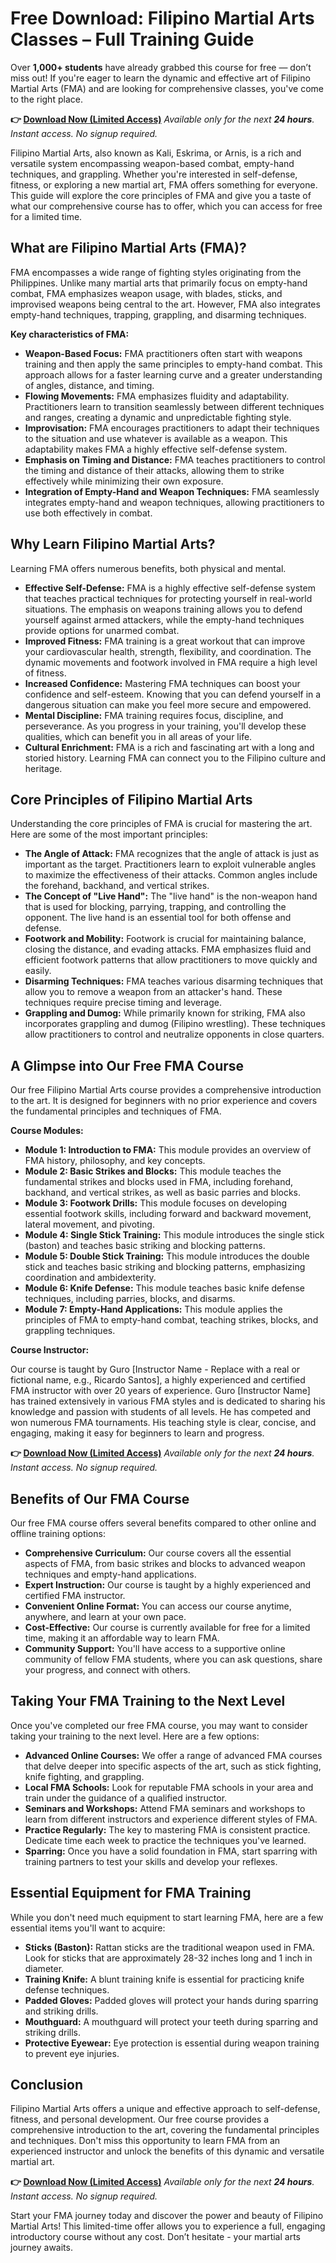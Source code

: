# Free Download: Filipino Martial Arts Classes – Full Training Guide

Over **1,000+ students** have already grabbed this course for free — don’t miss out! If you're eager to learn the dynamic and effective art of Filipino Martial Arts (FMA) and are looking for comprehensive classes, you've come to the right place.

**👉 [Download Now (Limited Access)](https://udemywork.com/filipino-martial-arts-classes)**
_Available only for the next **24 hours**. Instant access. No signup required._

Filipino Martial Arts, also known as Kali, Eskrima, or Arnis, is a rich and versatile system encompassing weapon-based combat, empty-hand techniques, and grappling. Whether you're interested in self-defense, fitness, or exploring a new martial art, FMA offers something for everyone. This guide will explore the core principles of FMA and give you a taste of what our comprehensive course has to offer, which you can access for free for a limited time.

## What are Filipino Martial Arts (FMA)?

FMA encompasses a wide range of fighting styles originating from the Philippines. Unlike many martial arts that primarily focus on empty-hand combat, FMA emphasizes weapon usage, with blades, sticks, and improvised weapons being central to the art. However, FMA also integrates empty-hand techniques, trapping, grappling, and disarming techniques.

**Key characteristics of FMA:**

*   **Weapon-Based Focus:** FMA practitioners often start with weapons training and then apply the same principles to empty-hand combat. This approach allows for a faster learning curve and a greater understanding of angles, distance, and timing.
*   **Flowing Movements:** FMA emphasizes fluidity and adaptability. Practitioners learn to transition seamlessly between different techniques and ranges, creating a dynamic and unpredictable fighting style.
*   **Improvisation:** FMA encourages practitioners to adapt their techniques to the situation and use whatever is available as a weapon. This adaptability makes FMA a highly effective self-defense system.
*   **Emphasis on Timing and Distance:** FMA teaches practitioners to control the timing and distance of their attacks, allowing them to strike effectively while minimizing their own exposure.
*   **Integration of Empty-Hand and Weapon Techniques:** FMA seamlessly integrates empty-hand and weapon techniques, allowing practitioners to use both effectively in combat.

## Why Learn Filipino Martial Arts?

Learning FMA offers numerous benefits, both physical and mental.

*   **Effective Self-Defense:** FMA is a highly effective self-defense system that teaches practical techniques for protecting yourself in real-world situations. The emphasis on weapons training allows you to defend yourself against armed attackers, while the empty-hand techniques provide options for unarmed combat.
*   **Improved Fitness:** FMA training is a great workout that can improve your cardiovascular health, strength, flexibility, and coordination. The dynamic movements and footwork involved in FMA require a high level of fitness.
*   **Increased Confidence:** Mastering FMA techniques can boost your confidence and self-esteem. Knowing that you can defend yourself in a dangerous situation can make you feel more secure and empowered.
*   **Mental Discipline:** FMA training requires focus, discipline, and perseverance. As you progress in your training, you'll develop these qualities, which can benefit you in all areas of your life.
*   **Cultural Enrichment:** FMA is a rich and fascinating art with a long and storied history. Learning FMA can connect you to the Filipino culture and heritage.

## Core Principles of Filipino Martial Arts

Understanding the core principles of FMA is crucial for mastering the art. Here are some of the most important principles:

*   **The Angle of Attack:** FMA recognizes that the angle of attack is just as important as the target. Practitioners learn to exploit vulnerable angles to maximize the effectiveness of their attacks. Common angles include the forehand, backhand, and vertical strikes.
*   **The Concept of "Live Hand":** The "live hand" is the non-weapon hand that is used for blocking, parrying, trapping, and controlling the opponent. The live hand is an essential tool for both offense and defense.
*   **Footwork and Mobility:** Footwork is crucial for maintaining balance, closing the distance, and evading attacks. FMA emphasizes fluid and efficient footwork patterns that allow practitioners to move quickly and easily.
*   **Disarming Techniques:** FMA teaches various disarming techniques that allow you to remove a weapon from an attacker's hand. These techniques require precise timing and leverage.
*   **Grappling and Dumog:** While primarily known for striking, FMA also incorporates grappling and dumog (Filipino wrestling). These techniques allow practitioners to control and neutralize opponents in close quarters.

## A Glimpse into Our Free FMA Course

Our free Filipino Martial Arts course provides a comprehensive introduction to the art. It is designed for beginners with no prior experience and covers the fundamental principles and techniques of FMA.

**Course Modules:**

*   **Module 1: Introduction to FMA:** This module provides an overview of FMA history, philosophy, and key concepts.
*   **Module 2: Basic Strikes and Blocks:** This module teaches the fundamental strikes and blocks used in FMA, including forehand, backhand, and vertical strikes, as well as basic parries and blocks.
*   **Module 3: Footwork Drills:** This module focuses on developing essential footwork skills, including forward and backward movement, lateral movement, and pivoting.
*   **Module 4: Single Stick Training:** This module introduces the single stick (baston) and teaches basic striking and blocking patterns.
*   **Module 5: Double Stick Training:** This module introduces the double stick and teaches basic striking and blocking patterns, emphasizing coordination and ambidexterity.
*   **Module 6: Knife Defense:** This module teaches basic knife defense techniques, including parries, blocks, and disarms.
*   **Module 7: Empty-Hand Applications:** This module applies the principles of FMA to empty-hand combat, teaching strikes, blocks, and grappling techniques.

**Course Instructor:**

Our course is taught by Guro [Instructor Name - Replace with a real or fictional name, e.g., Ricardo Santos], a highly experienced and certified FMA instructor with over 20 years of experience. Guro [Instructor Name] has trained extensively in various FMA styles and is dedicated to sharing his knowledge and passion with students of all levels. He has competed and won numerous FMA tournaments. His teaching style is clear, concise, and engaging, making it easy for beginners to learn and progress.

**👉 [Download Now (Limited Access)](https://udemywork.com/filipino-martial-arts-classes)**
_Available only for the next **24 hours**. Instant access. No signup required._

## Benefits of Our FMA Course

Our free FMA course offers several benefits compared to other online and offline training options:

*   **Comprehensive Curriculum:** Our course covers all the essential aspects of FMA, from basic strikes and blocks to advanced weapon techniques and empty-hand applications.
*   **Expert Instruction:** Our course is taught by a highly experienced and certified FMA instructor.
*   **Convenient Online Format:** You can access our course anytime, anywhere, and learn at your own pace.
*   **Cost-Effective:** Our course is currently available for free for a limited time, making it an affordable way to learn FMA.
*   **Community Support:** You'll have access to a supportive online community of fellow FMA students, where you can ask questions, share your progress, and connect with others.

## Taking Your FMA Training to the Next Level

Once you've completed our free FMA course, you may want to consider taking your training to the next level. Here are a few options:

*   **Advanced Online Courses:** We offer a range of advanced FMA courses that delve deeper into specific aspects of the art, such as stick fighting, knife fighting, and grappling.
*   **Local FMA Schools:** Look for reputable FMA schools in your area and train under the guidance of a qualified instructor.
*   **Seminars and Workshops:** Attend FMA seminars and workshops to learn from different instructors and experience different styles of FMA.
*   **Practice Regularly:** The key to mastering FMA is consistent practice. Dedicate time each week to practice the techniques you've learned.
*   **Sparring:** Once you have a solid foundation in FMA, start sparring with training partners to test your skills and develop your reflexes.

## Essential Equipment for FMA Training

While you don't need much equipment to start learning FMA, here are a few essential items you'll want to acquire:

*   **Sticks (Baston):** Rattan sticks are the traditional weapon used in FMA. Look for sticks that are approximately 28-32 inches long and 1 inch in diameter.
*   **Training Knife:** A blunt training knife is essential for practicing knife defense techniques.
*   **Padded Gloves:** Padded gloves will protect your hands during sparring and striking drills.
*   **Mouthguard:** A mouthguard will protect your teeth during sparring and striking drills.
*   **Protective Eyewear:** Eye protection is essential during weapon training to prevent eye injuries.

## Conclusion

Filipino Martial Arts offers a unique and effective approach to self-defense, fitness, and personal development. Our free course provides a comprehensive introduction to the art, covering the fundamental principles and techniques. Don't miss this opportunity to learn FMA from an experienced instructor and unlock the benefits of this dynamic and versatile martial art.

**👉 [Download Now (Limited Access)](https://udemywork.com/filipino-martial-arts-classes)**
_Available only for the next **24 hours**. Instant access. No signup required._

Start your FMA journey today and discover the power and beauty of Filipino Martial Arts! This limited-time offer allows you to experience a full, engaging introductory course without any cost. Don’t hesitate - your martial arts journey awaits.
